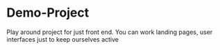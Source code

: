 # Demo-Project
Play around project for just front end. You can work landing pages, user interfaces just to keep ourselves active
